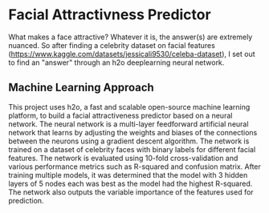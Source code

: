 # Facial Attractivness Predictor
What makes a face attractive? Whatever it is, the answer(s) are extremely nuanced. So after finding a celebrity dataset on facial features (https://www.kaggle.com/datasets/jessicali9530/celeba-dataset), I set out to find an "answer" through an h2o deeplearning neural network.

## Machine Learning Approach
This project uses h2o, a fast and scalable open-source machine learning platform, to build a facial attractiveness predictor based on a neural network. The neural network is a multi-layer feedforward artificial neural network that learns by adjusting the weights and biases of the connections between the neurons using a gradient descent algorithm. The network is trained on a dataset of celebrity faces with binary labels for different facial features. The network is evaluated using 10-fold cross-validation and various performance metrics such as R-squared and confusion matrix. After training multiple models, it was determined that the model with 3 hidden layers of 5 nodes each was best as the model had the highest R-squared. The network also outputs the variable importance of the features used for prediction.
